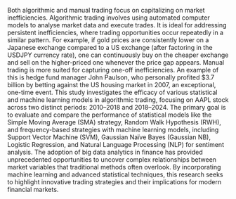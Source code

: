 Both algorithmic and manual trading focus on capitalizing on market inefficiencies. Algorithmic trading involves using automated computer models to analyse market data and execute trades. It is ideal for addressing persistent inefficiencies, where trading opportunities occur repeatedly in a similar pattern.
For example, if gold prices are consistently lower on a Japanese exchange compared to a US exchange (after factoring in the USDJPY currency rate), one can continuously buy on the cheaper exchange and sell on the higher-priced one whenever the price gap appears.
Manual trading is more suited for capturing one-off inefficiencies. An example of this is hedge fund manager John Paulson, who personally profited $3.7 billion by betting against the US housing market in 2007, an exceptional, one-time event.
This study investigates the efficacy of various statistical and machine learning models in algorithmic trading, focusing on AAPL stock across two distinct periods: 2010–2018 and 2018–2024. The primary goal is to evaluate and compare the performance of statistical models like the Simple Moving Average (SMA) strategy, Random Walk Hypothesis (RWH), and frequency-based strategies with machine learning models, including Support Vector Machine (SVM), Gaussian Naïve Bayes (Gaussian NB), Logistic Regression, and Natural Language Processing (NLP) for sentiment analysis.
The adoption of big data analytics in finance has provided unprecedented opportunities to uncover complex relationships between market variables that traditional methods often overlook. By incorporating machine learning and advanced statistical techniques, this research seeks to highlight innovative trading strategies and their implications for modern financial markets.
